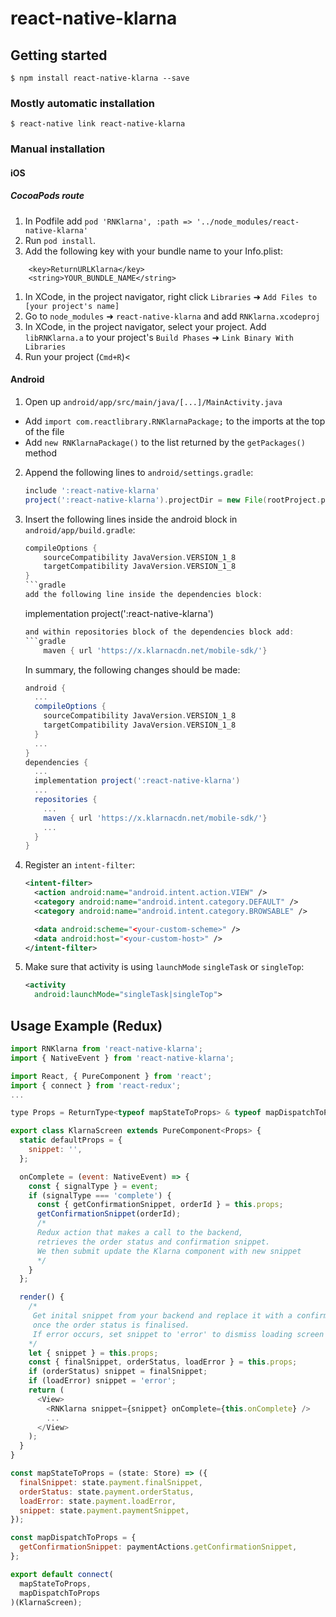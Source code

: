 # react-native-klarna

## Getting started

`$ npm install react-native-klarna --save`

### Mostly automatic installation

`$ react-native link react-native-klarna`

### Manual installation

#### iOS

##### CocoaPods route

1. In Podfile add `pod 'RNKlarna', :path => '../node_modules/react-native-klarna'`
2. Run `pod install`.
3. Add the following key with your bundle name to your Info.plist:

```
    <key>ReturnURLKlarna</key>
    <string>YOUR_BUNDLE_NAME</string>
```

1. In XCode, in the project navigator, right click `Libraries` ➜ `Add Files to [your project's name]`
2. Go to `node_modules` ➜ `react-native-klarna` and add `RNKlarna.xcodeproj`
3. In XCode, in the project navigator, select your project. Add `libRNKlarna.a` to your project's `Build Phases` ➜ `Link Binary With Libraries`
4. Run your project (`Cmd+R`)<

#### Android

1. Open up `android/app/src/main/java/[...]/MainActivity.java`

- Add `import com.reactlibrary.RNKlarnaPackage;` to the imports at the top of the file
- Add `new RNKlarnaPackage()` to the list returned by the `getPackages()` method

2.  Append the following lines to `android/settings.gradle`:
    ```gradle
    include ':react-native-klarna'
    project(':react-native-klarna').projectDir = new File(rootProject.projectDir, 	'../node_modules/react-native-klarna/android')
    ```
3.  Insert the following lines inside the android block in `android/app/build.gradle`:
    ````gradle
    compileOptions {
        sourceCompatibility JavaVersion.VERSION_1_8
        targetCompatibility JavaVersion.VERSION_1_8
    }
    ```gradle
    add the following line inside the dependencies block:
    ````
    implementation project(':react-native-klarna')
    ````gradle
    and within repositories block of the dependencies block add:
    ```gradle
        maven { url 'https://x.klarnacdn.net/mobile-sdk/'}
    ````
    In summary, the following changes should be made:
    ```gradle
    android {
      ...
      compileOptions {
        sourceCompatibility JavaVersion.VERSION_1_8
        targetCompatibility JavaVersion.VERSION_1_8
      }
      ...
    }
    dependencies {
      ...
      implementation project(':react-native-klarna')
      ...
      repositories {
        ...
        maven { url 'https://x.klarnacdn.net/mobile-sdk/'}
        ...
      }
    }
    ```
4.  Register an `intent-filter`:

    ```xml
    <intent-filter>
      <action android:name="android.intent.action.VIEW" />
      <category android:name="android.intent.category.DEFAULT" />
      <category android:name="android.intent.category.BROWSABLE" />

      <data android:scheme="<your-custom-scheme>" />
      <data android:host="<your-custom-host>" />
    </intent-filter>
    ```

5.  Make sure that activity is using `launchMode` `singleTask` or `singleTop`:
    ```xml
    <activity
      android:launchMode="singleTask|singleTop">
    ```

## Usage Example (Redux)

```javascript
import RNKlarna from 'react-native-klarna';
import { NativeEvent } from 'react-native-klarna';

import React, { PureComponent } from 'react';
import { connect } from 'react-redux';
...

type Props = ReturnType<typeof mapStateToProps> & typeof mapDispatchToProps;

export class KlarnaScreen extends PureComponent<Props> {
  static defaultProps = {
    snippet: '',
  };

  onComplete = (event: NativeEvent) => {
    const { signalType } = event;
    if (signalType === 'complete') {
      const { getConfirmationSnippet, orderId } = this.props;
      getConfirmationSnippet(orderId);
      /*
      Redux action that makes a call to the backend,
      retrieves the order status and confirmation snippet.
      We then submit update the Klarna component with new snippet
      */
    }
  };

  render() {
    /*
     Get inital snippet from your backend and replace it with a confirmation one
     once the order status is finalised.
     If error occurs, set snippet to 'error' to dismiss loading screen
    */
    let { snippet } = this.props;
    const { finalSnippet, orderStatus, loadError } = this.props;
    if (orderStatus) snippet = finalSnippet;
    if (loadError) snippet = 'error';
    return (
      <View>
        <RNKlarna snippet={snippet} onComplete={this.onComplete} />
        ...
      </View>
    );
  }
}

const mapStateToProps = (state: Store) => ({
  finalSnippet: state.payment.finalSnippet,
  orderStatus: state.payment.orderStatus,
  loadError: state.payment.loadError,
  snippet: state.payment.paymentSnippet,
});

const mapDispatchToProps = {
  getConfirmationSnippet: paymentActions.getConfirmationSnippet,
};

export default connect(
  mapStateToProps,
  mapDispatchToProps
)(KlarnaScreen);
```
